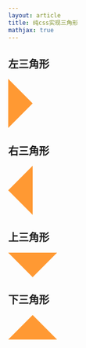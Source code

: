```yaml
---
layout: article
title: 纯css实现三角形
mathjax: true
---
```



<h2>左三角形</h2>

<div style="border-top:50px solid transparent;border-left:50px solid #ff9933;border-bottom:50px solid transparent;border-right:0px solid transparent;width: 0px;width: 0px;"></div>

<h2>右三角形</h2>

<div style="border-top:50px solid transparent;border-left:0px solid #ff9933;border-bottom:50px solid transparent;border-right:50px solid #ff9933;width: 0px;width: 0px;"></div>

<h2>上三角形</h2>

<div style="border-top:50px solid #ff9933;border-left:50px solid transparent;border-bottom:0px solid transparent;border-right:50px solid transparent;width: 0px;width: 0px;"></div>



<h2>下三角形</h2>

<div style="border-top:0px solid #ff9933;border-left:50px solid transparent;border-bottom:50px solid #ff9933;border-right:50px solid transparent;width: 0px;width: 0px;"></div>





